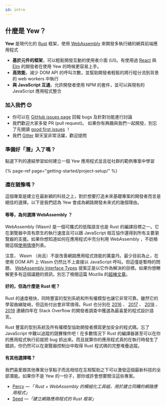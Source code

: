 ```yaml
---
id: intro
---
```


## 什麼是 Yew？

**Yew** 是現代化的 [Rust](https://www.rust-lang.org/) 框架，使用 [WebAssembly](https://webassembly.org/) 來開發多執行緒的網頁前端應用程式

* **基於元件的框架**，可以輕鬆開發互動的使用者介面 \(UI\)。有使用過 [React](https://reactjs.org/) 與 [Elm](https://elm-lang.org/) 的開發者在使用 Yew 的時候更容易上手。
* **高效能**，減少 DOM API 的呼叫次數，並幫助開發者輕鬆的將行程分流到背景的 web workers 中執行
* **與 JavaScript 互通**，允許開發者使用 NPM 的套件，並可以與現有的 JavaScript 應用程式整合

### 加入我們 😊

* 你可以在 [GitHub issues page](https://github.com/yewstack/yew/issues) 回報 bugs 及針對功能進行討論
* 我們歡迎大家多發 PR \(pull request\)。 如果你有興趣與我們一起開發，別忘了先閱讀 [good first issues](https://github.com/yewstack/yew/issues?q=is%3Aopen+is%3Aissue+label%3A%22good+first+issue%22) ！
* 我們 [Gitter](https://gitter.im/yewframework/Lobby) 聊天室非常活躍，歡迎提問

### 準備好「潛」入了嗎？

點選下列的連結學習如何建立一個 Yew 應用程式並且從社群的範例專案中學習

{% page-ref page="getting-started/project-setup/" %}

### 還在猶豫嗎？

這個專案是建立在最新穎的科技之上，對於想要打造未來基礎專案的開發者而言是絕佳的選擇。以下是我們認為 Yew 會成為網路開發未來式的幾個理由。

#### 等等，為何選擇 WebAssembly ？

WebAssembly \(Wasm\) 是一個可攜式的低階語言也是 Rust 的編譯目標之一。它在瀏覽器中具有原生的執行速度且可以跟 JavaScript 相互協作還得到所有主要瀏覽器的支援。如果你想知道如何在應用程式中充分利用 WebAssembly ，不妨檢閱這個[使用情境](https://webassembly.org/docs/use-cases/)列表。 

注意， Wasm （尚且）不是改善網路應用程式效能的萬靈丹。最少目前為止，在使用 DOM API 上 Wasm 仍然比不上直接以 JavaScript 呼叫。但這僅是暫時的問題， [WebAssembly Interface Types](https://github.com/WebAssembly/interface-types/blob/master/proposals/interface-types/Explainer.md) 提案正是以它作為解決的目標。如果你想瞭解更多有這個議題的資訊，別忘了檢閱這篇 Mozilla 的[超棒文章](https://hacks.mozilla.org/2019/08/webassembly-interface-types/)。

#### 好的，但為什麼是 Rust 呢？

Rust 的速度極快，同時豐富的型別系統和所有權模型也讓它非常可靠。雖然它的學習曲線陡峭，但這些付出會非常值得。Rust 也分別在 [2016](https://insights.stackoverflow.com/survey/2016#technology-most-loved-dreaded-and-wanted) 、 [2017](https://insights.stackoverflow.com/survey/2017#most-loved-dreaded-and-wanted) 、 [2018](https://insights.stackoverflow.com/survey/2018#technology-_-most-loved-dreaded-and-wanted-languages) 、 [2019](https://insights.stackoverflow.com/survey/2019#technology-_-most-loved-dreaded-and-wanted-languages) 連續四年在 Stack Overflow 的開發者調查中獲選為最喜愛的程式設計語言。

Rust 豐富的型別系統及所有權模型協助開發者撰寫更加安全的程式碼。忘了 JavaScript 中難以追蹤的競賽條件吧！在多數情況下 Rust 的編譯器甚至可以在你的應用程式執行前就把 bug 抓出來。而且就算你的應用程式真的在執行時發生了錯誤，你仍然可以在瀏覽器控制台中取得 Rust 程式碼的完整堆疊追蹤。

#### 有其他選擇嗎？

我們喜愛跟其他專案分享點子而且相信在互相幫助之下可以激發這個最新科技的全部潛能。如果你不是 Yew 的一份子，那你或許會想要關注這些專案。

* [Percy](https://github.com/chinedufn/percy) —_「 Rust + WebAssembly 的模組化工具組，用於建立同購的網路應用程式」_
* [Seed](https://github.com/seed-rs/seed) —_「建立網路應用程式的 Rust 框架」_
